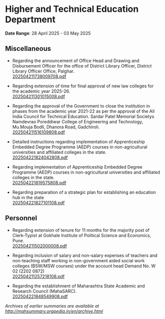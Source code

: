 # Higher and Technical Education Department

**Date Range**: 28 April 2025 - 03 May 2025


## Miscellaneous
- Regarding the announcement of Office Head and Drawing and Disbursement Officer for the office of District Library Officer, District Library Officer Office, Palghar.\
  [202504211738009708.pdf](https://gr.maharashtra.gov.in/Site/Upload/Government%20Resolutions/English/202504211738009708.pdf)

- Regarding extension of time for final approval of new law colleges for the academic year 2025-26.\
  [202504211301015008.pdf](https://gr.maharashtra.gov.in/Site/Upload/Government%20Resolutions/English/202504211301015008.pdf)

- Regarding the approval of the Government to close the institution in phases from the academic year 2021-22 as per the approval of the All India Council for Technical Education. Sardar Patel Memorial Societys Namdevrao Poreddiwar College of Engineering and Technology, Mu.Mouja Bodli, Dhanora Road, Gadchiroli.\
  [202504211516109808.pdf](https://gr.maharashtra.gov.in/Site/Upload/Government%20Resolutions/English/202504211516109808.pdf)

- Detailed instructions regarding implementation of Apprenticeship Embedded Degree Programme (AEDP) courses in non-agricultural universities and affiliated colleges in the state.\
  [202504221824042808.pdf](https://gr.maharashtra.gov.in/Site/Upload/Government%20Resolutions/English/202504221824042808.pdf)

- Regarding implementation of Apprenticeship Embedded Degree Programme (AEDP) courses in non-agricultural universities and affiliated colleges in the state.\
  [202504221819575808.pdf](https://gr.maharashtra.gov.in/Site/Upload/Government%20Resolutions/English/202504221819575808.pdf)

- Regarding preparation of a strategic plan for establishing an education hub in the state\
  [202504221827101108.pdf](https://gr.maharashtra.gov.in/Site/Upload/Government%20Resolutions/English/202504221827101108.pdf)

## Personnel
- Regarding extension of tenure for 11 months for the majority post of Clerk-Typist at Gokhale Institute of Political Science and Economics, Pune.\
  [202504211502000008.pdf](https://gr.maharashtra.gov.in/Site/Upload/Government%20Resolutions/English/202504211502000008.pdf)

- Regarding inclusion of salary and non-salary expenses of teachers and non-teaching staff working in non-government aided social work colleges (BSW/MSW courses) under the account head Demand No. W 02 (2202 0872)\
  [202504211257218108.pdf](https://gr.maharashtra.gov.in/Site/Upload/Government%20Resolutions/English/202504211257218108.pdf)

- Regarding the establishment of Maharashtra State Academic and Research Council (MahaSARC).\
  [202504221848549908.pdf](https://gr.maharashtra.gov.in/Site/Upload/Government%20Resolutions/English/202504221848549908.pdf)


*Archives of earlier summaries are available at http://mahsummary.orgpedia.in/en/archive.html*